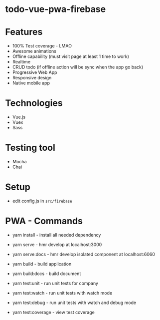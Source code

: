 # todo-vue-pwa-firebase

# Features
- 100% Test coverage - LMAO
- Awesome animations
- Offline capability (must visit page at least 1 time to work)
- Realtime
- CRUD todo (if offline action will be sync when the app go back)
- Progressive Web App
- Responsive design
- Native mobile app

# Technologies
- Vue.js
- Vuex
- Sass

# Testing tool
- Mocha
- Chai

# Setup
- edit config.js in `src/firebase`

# PWA - Commands
- yarn install - install all needed dependency

- yarn serve - hmr develop at localhost:3000
- yarn serve:docs - hmr develop isolated component at localhost:6060

- yarn build - build application
- yarn build:docs - build document

- yarn test:unit - run unit tests for company
- yarn test:watch - run unit tests with watch mode
- yarn test:debug - run unit tests with watch and debug mode
- yarn test:coverage - view test coverage